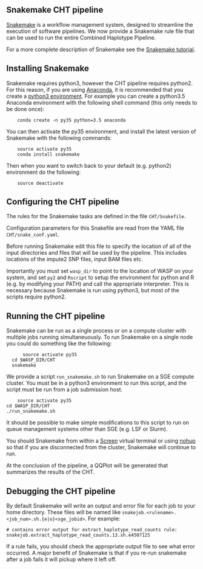 ## Snakemake CHT pipeline

[Snakemake](https://bitbucket.org/snakemake/snakemake/wiki/Home) is a
workflow management system, designed to streamline the execution of
software pipelines. We now provide a Snakemake rule file that can be
used to run the entire Combined Haplotype Pipeline.

For a more complete description of Snakemake see the
[Snakemake tutorial](http://snakemake.bitbucket.org/snakemake-tutorial.html).

## Installing Snakemake

Snakemake requires python3, however the CHT pipeline requires
python2. For this reason, if you are using
[Anaconda](https://www.continuum.io/downloads), it is recommended that
you create a [python3
environment](http://conda.pydata.org/docs/py2or3.html#create-a-python-3-5-environment). For example you can create a python3.5 Anaconda environment with the following shell command (this only needs to be done once):

        conda create -n py35 python=3.5 anaconda

You can then activate the py35 environment, and install the latest version of
Snakemake with the following commands:

        source activate py35
        conda install snakemake

Then when you want to switch back to your default (e.g. python2) environment
do the following:

        source deactivate


## Configuring the CHT pipeline

The rules for the Snakemake tasks are defined in the file `CHT/Snakefile`.

Configuration parameters for this Snakefile are read from the YAML file
`CHT/snake_conf.yaml`.

Before running Snakemake edit this file to specify the location
of all of the input directories and files that will be used by the pipeline.
This includes locations of the impute2 SNP files, input BAM files etc.

Importantly you must set `wasp_dir` to point to the location of WASP
on your system, and set `py2` and `Rscript` to setup the environment
for python and R (e.g. by modifying your PATH) and call the
appropriate interpreter.  This is necessary because Snakemake is run
using python3, but most of the scripts require python2.


## Running the CHT pipeline

Snakemake can be run as a single process or on a compute cluster with
multiple jobs running simultaneuously. To run Snakemake on a single node
you could do something like the following:

    	  source activate py35
	  cd $WASP_DIR/CHT
	  snakemake

We provide a script `run_snakemake.sh` to run Snakemake on a SGE compute
cluster. You must be in a python3 environment to run this script, and
the script must be run from a job submission host.

        source activate py35
	cd $WASP_DIR/CHT
	./run_snakemake.sh

It should be possible to make simple modifications to this script to
run on queue management systems other than SGE (e.g. LSF or Slurm).


You should Snakemake from within a [Screen](https://www.gnu.org/software/screen/) virtual terminal or using [nohup](https://en.wikipedia.org/wiki/Nohup) so
that if you are disconnected from the cluster, Snakemake will continue to run.

At the conclusion of the pipeline, a QQPlot will be generated that summarizes
the results of the CHT.



## Debugging the CHT pipeline

By default Snakemake will write an output and error file for each job
to your home directory. These files will be named like `snakejob.<rulename>.<job_num>.sh.{e|o}<sge_jobid>`. For example:

   	# contains error output for extract_haplotype_read_counts rule:
   	snakejob.extract_haplotype_read_counts.13.sh.e4507125

If a rule fails, you should check the appropriate output file to see what
error occurred. A major benefit of Snakemake is that if you re-run snakemake
after a job fails it will pickup where it left off.

